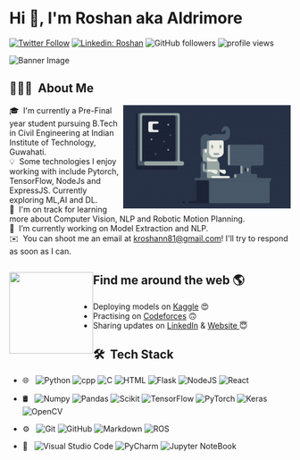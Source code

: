 # Hi 👋, I'm Roshan aka Aldrimore

[![Twitter Follow](https://img.shields.io/twitter/follow/Roshan_kumar81?label=Follow)](https://twitter.com/intent/follow?screen_name=Roshan_kumar81)
[![Linkedin: Roshan](https://img.shields.io/badge/-Roshan-blue?style=flat-square&logo=Linkedin&logoColor=white&link=https://www.linkedin.com/in/roshan-kumar-01/)](https://www.linkedin.com/in/roshan-kumar-01/)
![GitHub followers](https://img.shields.io/github/followers/Roshan818?label=Follow&style=social)
<img alt = "profile views" src="https://komarev.com/ghpvc/?username=Roshan818&color=brightgreen">

![Banner Image](https://user-images.githubusercontent.com/75212316/179424184-f42b95b1-d0d7-4bf6-95e1-c4695d06d8f6.jpg)

## 👨🏻‍💻 &nbsp;About Me

<img alt="Night Coding" src="https://raw.githubusercontent.com/AVS1508/AVS1508/master/assets/Night-Coding.gif" align="right"/>


🎓 &nbsp;I'm currently a Pre-Final year student pursuing B.Tech in Civil Engineering at Indian Institute of Technology, Guwahati.\
💡 &nbsp;Some technologies I enjoy working with include Pytorch, TensorFlow, NodeJs and ExpressJS. Currently exploring ML,AI and DL.\
🌱 &nbsp;I'm on track for learning more about Computer Vision, NLP and Robotic Motion Planning.\
🔭 &nbsp;I’m currently working on Model Extraction and NLP.\
✉️ &nbsp;You can shoot me an email at kroshann81@gmail.com! I'll try to respond as soon as I can.
<br>

## Find me around the web 🌎 <a href="https://www.linkedin.com/in/roshan-kumar-01/"><img align="left" width="150" height="146" src="https://github.com/M0nica/M0nica/blob/main/octomonica/m0nica-octocat-rotating.gif?raw=true"></a>
- Deploying models on <a href="https://www.kaggle.com/roshan81/">Kaggle</a> 😍
- Practising on <a href="https://codeforces.com/profile/Roshan812/">Codeforces</a> 🙃
- Sharing updates on <a href="https://www.linkedin.com/in/roshan-kumar-01/">LinkedIn</a> &amp; <a href="https://roshan818.github.io/"> Website </a> 😇

## 🛠 &nbsp;Tech Stack

- 🌐 &nbsp;
  ![Python](https://img.shields.io/badge/-Python-333333?style=flat&logo=python)  ![cpp](https://img.shields.io/badge/-C++-333333?style=flat&logo=cpp)  ![C](https://img.shields.io/badge/-C-333333?style=flat&logo=C)  ![HTML](https://img.shields.io/badge/-HTML-333333?style=flat&logo=HTML5)  ![Flask](https://img.shields.io/badge/-Flask-333333?style=flat&logo=flask) ![NodeJS](https://img.shields.io/badge/-NodeJS-333333?style=flat&logo=nodejs)  ![React](https://img.shields.io/badge/-React-333333?style=flat&logo=react)

- 🛢 &nbsp;
  ![Numpy](https://img.shields.io/badge/-Numpy-333333?style=flat&logo=numpy)  ![Pandas](https://img.shields.io/badge/-Pandas-333333?style=flat&logo=pandas)  ![Scikit](https://img.shields.io/badge/-Scikit-333333?style=flat&logo=scikit)  ![TensorFlow](https://img.shields.io/badge/-TensorFlow-333333?style=flat&logo=tenser-flow)  ![PyTorch](https://img.shields.io/badge/-PyTorch-333333?style=flat&logo=pytorch)  ![Keras](https://img.shields.io/badge/-Keras-333333?style=flat&logo=keras)  ![OpenCV](https://img.shields.io/badge/-OpenCV-333333?style=flat&logo=opencv)

- ⚙️ &nbsp;
  ![Git](https://img.shields.io/badge/-Git-333333?style=flat&logo=git)  ![GitHub](https://img.shields.io/badge/-GitHub-333333?style=flat&logo=github)  ![Markdown](https://img.shields.io/badge/-Markdown-333333?style=flat&logo=markdown) ![ROS](https://img.shields.io/badge/-ROS-333333?style=flat&logo=ros)

- 🔧 &nbsp;
  ![Visual Studio Code](https://img.shields.io/badge/-Visual%20Studio%20Code-333333?style=flat&logo=visual-studio-code&logoColor=007ACC)  ![PyCharm](https://img.shields.io/badge/-PyCharm-333333?style=flat&logo=pycharm)   ![Jupyter NoteBook](https://img.shields.io/badge/-Jupyter%20Notebook-333333?style=flat&logo=jupyter-notebook&logoColor=007ACC)



<!--
**Roshan818/Roshan818** is a ✨ _special_ ✨ repository because its `README.md` (this file) appears on your GitHub profile.

Here are some ideas to get you started:

- 🔭 I’m currently working on ...
- 🌱 I’m currently learning ...
- 👯 I’m looking to collaborate on ...
- 🤔 I’m looking for help with ...
- 💬 Ask me about ...
- 📫 How to reach me: ...
- 😄 Pronouns: ...
- ⚡ Fun fact: ...

## Watch my contributions get eaten by a snake 🐍
![snake gif](https://github.com/roshan818/Actions/blob/output/github-contribution-grid-snake.svg)
-->

